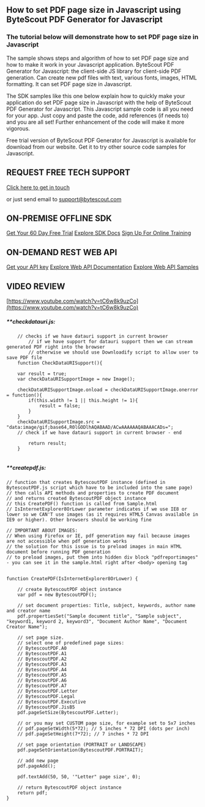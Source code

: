 ## How to set PDF page size in Javascript using ByteScout PDF Generator for Javascript

### The tutorial below will demonstrate how to set PDF page size in Javascript

The sample shows steps and algorithm of how to set PDF page size and how to make it work in your Javascript application. ByteScout PDF Generator for Javascript: the client-side JS library for client-side PDF generation. Can create new pdf files with text, various fonts, images, HTML formatting. It can set PDF page size in Javascript.

The SDK samples like this one below explain how to quickly make your application do set PDF page size in Javascript with the help of ByteScout PDF Generator for Javascript. This Javascript sample code is all you need for your app. Just copy and paste the code, add references (if needs to) and you are all set! Further enhancement of the code will make it more vigorous.

Free trial version of ByteScout PDF Generator for Javascript is available for download from our website. Get it to try other source code samples for Javascript.

## REQUEST FREE TECH SUPPORT

[Click here to get in touch](https://bytescout.zendesk.com/hc/en-us/requests/new?subject=ByteScout%20PDF%20Generator%20for%20Javascript%20Question)

or just send email to [support@bytescout.com](mailto:support@bytescout.com?subject=ByteScout%20PDF%20Generator%20for%20Javascript%20Question) 

## ON-PREMISE OFFLINE SDK 

[Get Your 60 Day Free Trial](https://bytescout.com/download/web-installer?utm_source=github-readme)
[Explore SDK Docs](https://bytescout.com/documentation/index.html?utm_source=github-readme)
[Sign Up For Online Training](https://academy.bytescout.com/)


## ON-DEMAND REST WEB API

[Get your API key](https://pdf.co/documentation/api?utm_source=github-readme)
[Explore Web API Documentation](https://pdf.co/documentation/api?utm_source=github-readme)
[Explore Web API Samples](https://github.com/bytescout/ByteScout-SDK-SourceCode/tree/master/PDF.co%20Web%20API)

## VIDEO REVIEW

[https://www.youtube.com/watch?v=tC6w8k9uzCo](https://www.youtube.com/watch?v=tC6w8k9uzCo)




<!-- code block begin -->

##### ****checkdatauri.js:**
    
```
	// checks if we have datauri support in current browser
        // if we have support for datauri support then we can stream generated PDF right into the browser
        // otherwise we should use Downloadify script to allow user to save PDF file
	function CheckDataURISupport(){

	var result = true;
	var checkDataURISupportImage = new Image();

	checkDataURISupportImage.onload = checkDataURISupportImage.onerror = function(){
		if(this.width != 1 || this.height != 1){
			result = false;
		}
	}
	checkDataURISupportImage.src = "data:image/gif;base64,R0lGODlhAQABAAD/ACwAAAAAAQABAAACADs=";
	// check if we have datauri support in current browser - end

		return result;
	}


```

<!-- code block end -->    

<!-- code block begin -->

##### ****createpdf.js:**
    
```
// function that creates BytescoutPDF instance (defined in BytescoutPDF.js script which have to be included into the same page)
// then calls API methods and properties to create PDF document
// and returns created BytescoutPDF object instance
// this CreatePDF() function is called from Sample.html
// IsInternetExplorer8OrLower parameter indicates if we use IE8 or lower so we CAN'T use images (as it requires HTML5 Canvas available in IE9 or higher). Other browsers should be working fine

// IMPORTANT ABOUT IMAGES: 
// When using Firefox or IE, pdf generation may fail because images are not accessible when pdf generation works
// the solution for this issue is to preload images in main HTML document before running PDF generation
// to preload images, put them into hidden div block "pdfreportimages" - you can see it in the sample.html right after <body> opening tag


function CreatePDF(IsInternetExplorer8OrLower) {

    // create BytescoutPDF object instance
    var pdf = new BytescoutPDF();

    // set document properties: Title, subject, keywords, author name and creator name
    pdf.propertiesSet("Sample document title", "Sample subject", "keyword1, keyword 2, keyword3", "Document Author Name", "Document Creator Name");

    // set page size.
    // select one of predefined page sizes:
    // BytescoutPDF.A0 
	// BytescoutPDF.A1
    // BytescoutPDF.A2 
	// BytescoutPDF.A3
	// BytescoutPDF.A4
	// BytescoutPDF.A5 
	// BytescoutPDF.A6 
	// BytescoutPDF.A7 
	// BytescoutPDF.Letter
	// BytescoutPDF.Legal 
	// BytescoutPDF.Executive
	// BytescoutPDF.JisB5 
    pdf.pageSetSize(BytescoutPDF.Letter);

    // or you may set CUSTOM page size, for example set to 5x7 inches
    // pdf.pageSetWidth(5*72); // 5 inches * 72 DPI (dots per inch)
    // pdf.pageSetHeight(7*72); // 7 inches * 72 DPI 

    // set page orientation (PORTRAIT or LANDSCAPE)
    pdf.pageSetOrientation(BytescoutPDF.PORTRAIT); 

    // add new page
    pdf.pageAdd();
    
    pdf.textAdd(50, 50, '"Letter" page size', 0);

    // return BytescoutPDF object instance
    return pdf;
}


```

<!-- code block end -->
